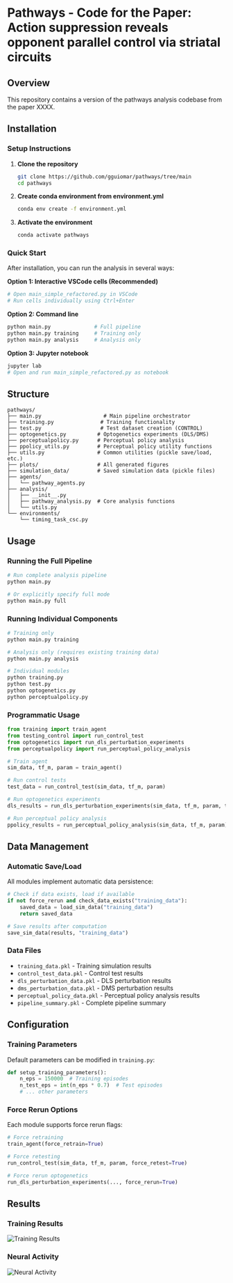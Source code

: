 # Pathways - Code for the Paper: Action suppression reveals opponent parallel control via striatal circuits

## Overview

This repository contains a version of the pathways analysis codebase from the paper XXXX.

## Installation

### Setup Instructions

1. **Clone the repository**
   ```bash
   git clone https://github.com/gguiomar/pathways/tree/main
   cd pathways
   ```

2. **Create conda environment from environment.yml**
   ```bash
   conda env create -f environment.yml
   ```

3. **Activate the environment**
   ```bash
   conda activate pathways
   ```

### Quick Start

After installation, you can run the analysis in several ways:

**Option 1: Interactive VSCode cells (Recommended)**
```bash
# Open main_simple_refactored.py in VSCode
# Run cells individually using Ctrl+Enter
```

**Option 2: Command line**
```bash
python main.py              # Full pipeline
python main.py training     # Training only
python main.py analysis     # Analysis only
```

**Option 3: Jupyter notebook**
```bash
jupyter lab
# Open and run main_simple_refactored.py as notebook
```

## Structure

```
pathways/
├── main.py                    # Main pipeline orchestrator
├── training.py               # Training functionality
├── test.py                   # Test dataset creation (CONTROL)
├── optogenetics.py          # Optogenetics experiments (DLS/DMS)
├── perceptualpolicy.py      # Perceptual policy analysis
├── ppolicy_utils.py         # Perceptual policy utility functions
├── utils.py                 # Common utilities (pickle save/load, etc.)
├── plots/                   # All generated figures
├── simulation_data/         # Saved simulation data (pickle files)
├── agents/
│   └── pathway_agents.py
├── analysis/
│   ├── __init__.py
│   ├── pathway_analysis.py  # Core analysis functions
│   └── utils.py
└── environments/
    └── timing_task_csc.py
```

## Usage

### Running the Full Pipeline

```bash
# Run complete analysis pipeline
python main.py

# Or explicitly specify full mode
python main.py full
```

### Running Individual Components

```bash
# Training only
python main.py training

# Analysis only (requires existing training data)
python main.py analysis

# Individual modules
python training.py
python test.py
python optogenetics.py
python perceptualpolicy.py
```

### Programmatic Usage

```python
from training import train_agent
from testing_control import run_control_test
from optogenetics import run_dls_perturbation_experiments
from perceptualpolicy import run_perceptual_policy_analysis

# Train agent
sim_data, tf_m, param = train_agent()

# Run control tests
test_data = run_control_test(sim_data, tf_m, param)

# Run optogenetics experiments
dls_results = run_dls_perturbation_experiments(sim_data, tf_m, param, test_data)

# Run perceptual policy analysis
ppolicy_results = run_perceptual_policy_analysis(sim_data, tf_m, param)
```

## Data Management

### Automatic Save/Load
All modules implement automatic data persistence:

```python
# Check if data exists, load if available
if not force_rerun and check_data_exists("training_data"):
    saved_data = load_sim_data("training_data")
    return saved_data

# Save results after computation
save_sim_data(results, "training_data")
```

### Data Files
- `training_data.pkl` - Training simulation results
- `control_test_data.pkl` - Control test results
- `dls_perturbation_data.pkl` - DLS perturbation results
- `dms_perturbation_data.pkl` - DMS perturbation results
- `perceptual_policy_data.pkl` - Perceptual policy analysis results
- `pipeline_summary.pkl` - Complete pipeline summary

## Configuration

### Training Parameters
Default parameters can be modified in `training.py`:

```python
def setup_training_parameters():
    n_eps = 150000  # Training episodes
    n_test_eps = int(n_eps * 0.7)  # Test episodes
    # ... other parameters
```

### Force Rerun Options
Each module supports force rerun flags:

```python
# Force retraining
train_agent(force_retrain=True)

# Force retesting
run_control_test(sim_data, tf_m, param, force_retest=True)

# Force rerun optogenetics
run_dls_perturbation_experiments(..., force_rerun=True)
```

## Results

### Training Results
![Training Results](plots/training_results.png)

### Neural Activity
![Neural Activity](plots/neural_activity.png)
